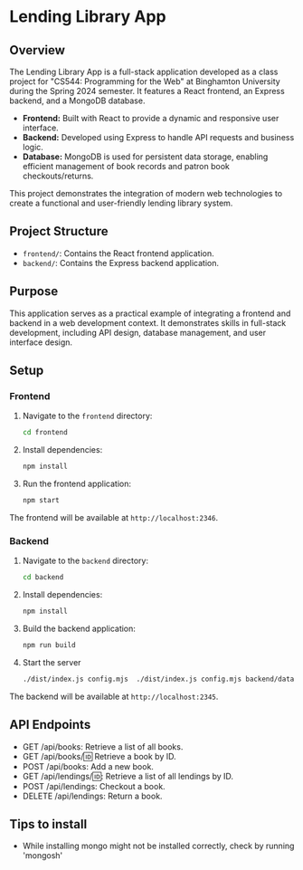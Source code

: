 # Lending Library App

## Overview

The Lending Library App is a full-stack application developed as a class project for "CS544: Programming for the Web" at Binghamton University during the Spring 2024 semester. It features a React frontend, an Express backend, and a MongoDB database.

- **Frontend:** Built with React to provide a dynamic and responsive user interface.
- **Backend:** Developed using Express to handle API requests and business logic.
- **Database:** MongoDB is used for persistent data storage, enabling efficient management of book records and patron book checkouts/returns.

This project demonstrates the integration of modern web technologies to create a functional and user-friendly lending library system.

## Project Structure

- `frontend/`: Contains the React frontend application.
- `backend/`: Contains the Express backend application.

## Purpose

This application serves as a practical example of integrating a frontend and backend in a web development context. It demonstrates skills in full-stack development, including API design, database management, and user interface design.


## Setup

### Frontend

1. Navigate to the `frontend` directory:
   ```bash
   cd frontend

2. Install dependencies:
    ```bash
    npm install

3. Run the frontend application:
    ```bash
    npm start
The frontend will be available at `http://localhost:2346`.

### Backend

1. Navigate to the `backend` directory:
   ```bash
   cd backend

2. Install dependencies:
    ```bash
    npm install

3. Build the backend application:
    ```bash
    npm run build
    
4. Start the server
    ```bash
    ./dist/index.js config.mjs  ./dist/index.js config.mjs backend/data/books.json 
The backend will be available at `http://localhost:2345`.

## API Endpoints
- GET /api/books: Retrieve a list of all books.
- GET /api/books/:id: Retrieve a book by ID.
- POST /api/books: Add a new book.
- GET /api/lendings/:id:: Retrieve a list of all lendings by ID.
- POST /api/lendings: Checkout a book.
- DELETE /api/lendings: Return a book.

## Tips to install
- While installing mongo might not be installed correctly, check by running 'mongosh'
